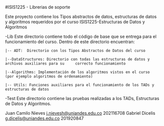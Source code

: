 #ISIS1225 - Librerias de soporte

Este proyecto contiene los Tipos abstractos de datos, estructuras de datos y algoritmos requeridos por el curso ISIS1225-Estructuras de Datos y Algoritmos

-Lib
Este directorio contiene todo el código de base que se entrega para el funcionamiento del curso.  Dentro de este directorio encuentran:

```
|-- ADT:  Directorio con los Tipos Abstractos de Datos del curso

|--DataStructures: Directorio con todas las estructuras de datos y archivos auxiliares para su     correcto funcionamiento

|--Algorithms: Implementación de los algoritmos vistos en el curso (por ejemplo algoritmos de ordenamiento)

|-- Utils: Funciones auxiliares para el funcionamiento de los TADs y estructuras de datos
```

-Test
Este directorio contiene las pruebas realizadas a los TADs, Estructuras de Datos y Algoritmos.


Juan Camilo Nieves j.nievesh@uniandes.edu.co 202116708
Gabriel Dicelis g.dicelis@uniandes.edu.co 201920847

